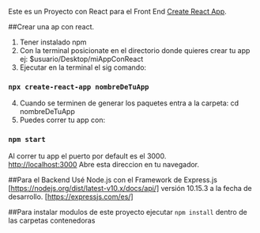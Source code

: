 Este es un Proyecto con React para el Front End [Create React App](https://github.com/facebook/create-react-app).

##Crear una ap con react.
 1. Tener instalado npm
 2. Con la terminal posicionate en el             directorio donde quieres crear tu app ej:     $usuario/Desktop/miAppConReact
 3. Ejecutar en la terminal el sig comando:
### `npx create-react-app nombreDeTuApp`
 4. Cuando se terminen de generar los paquetes    entra a la carpeta: cd nombreDeTuApp
 5. Puedes correr tu app con:
### `npm start`

Al correr tu app el puerto por default es el 3000.<br>
[http://localhost:3000](http://localhost:3000) Abre esta direccion en tu navegador.

##Para el Backend Usé Node.js con el Framework de Express.js
[https://nodejs.org/dist/latest-v10.x/docs/api/] versión 10.15.3 a la fecha de desarrollo.
[https://expressjs.com/es/]

##Para instalar modulos de este proyecto ejecutar `npm install` dentro de las carpetas contenedoras
